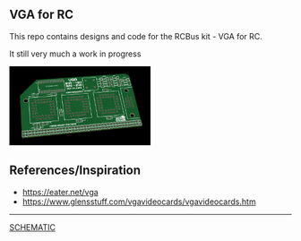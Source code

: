 ## VGA for RC

This repo contains designs and code for the RCBus kit - VGA for RC.

It still very much a work in progress

<img src="./vga-for-rc-pcb-view.png" width="50%">

## References/Inspiration

* https://eater.net/vga
* https://www.glensstuff.com/vgavideocards/vgavideocards.htm

---

[SCHEMATIC](./vga-for-rc-schematic.pdf)
